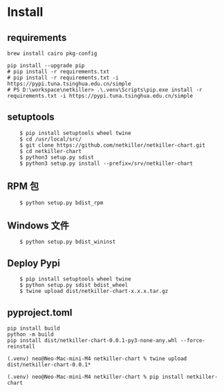 # Install

## requirements

```shell
brew install cairo pkg-config
```

```shell
pip install --upgrade pip
# pip install -r requirements.txt
# pip install -r requirements.txt -i https://pypi.tuna.tsinghua.edu.cn/simple
# PS D:\workspace\netkiller> .\.venv\Scripts\pip.exe install -r requirements.txt -i https://pypi.tuna.tsinghua.edu.cn/simple
```

## setuptools

```shell
    $ pip install setuptools wheel twine
	$ cd /usr/local/src/
	$ git clone https://github.com/netkiller/netkiller-chart.git
	$ cd netkiller-chart
	$ python3 setup.py sdist
	$ python3 setup.py install --prefix=/srv/netkiller-chart
```

## RPM 包

```shell
    $ python setup.py bdist_rpm

```

## Windows 文件

```shell
    $ python setup.py bdist_wininst
```

## Deploy Pypi

```shell
	$ pip install setuptools wheel twine
	$ python setup.py sdist bdist_wheel
	$ twine upload dist/netkiller-chart-x.x.x.tar.gz 

```

## pyproject.toml

```shell
pip install build
python -m build
pip install dist/netkiller-chart-0.0.1-py3-none-any.whl --force-reinstall

(.venv) neo@Neo-Mac-mini-M4 netkiller-chart % twine upload dist/netkiller-chart-0.0.1*

(.venv) neo@Neo-Mac-mini-M4 netkiller-chart % pip install netkiller-chart
```